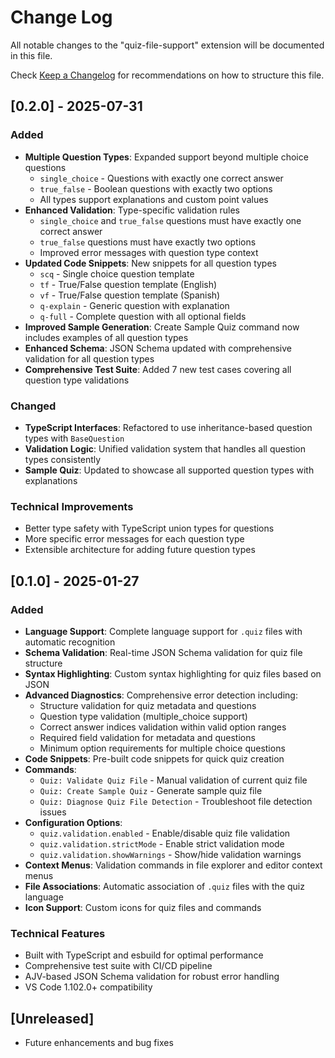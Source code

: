 # Change Log

All notable changes to the "quiz-file-support" extension will be documented in this file.

Check [Keep a Changelog](http://keepachangelog.com/) for recommendations on how to structure this file.

## [0.2.0] - 2025-07-31

### Added

- **Multiple Question Types**: Expanded support beyond multiple choice questions
  - `single_choice` - Questions with exactly one correct answer
  - `true_false` - Boolean questions with exactly two options
  - All types support explanations and custom point values
- **Enhanced Validation**: Type-specific validation rules
  - `single_choice` and `true_false` questions must have exactly one correct answer
  - `true_false` questions must have exactly two options
  - Improved error messages with question type context
- **Updated Code Snippets**: New snippets for all question types
  - `scq` - Single choice question template
  - `tf` - True/False question template (English)
  - `vf` - True/False question template (Spanish)
  - `q-explain` - Generic question with explanation
  - `q-full` - Complete question with all optional fields
- **Improved Sample Generation**: Create Sample Quiz command now includes examples of all question types
- **Enhanced Schema**: JSON Schema updated with comprehensive validation for all question types
- **Comprehensive Test Suite**: Added 7 new test cases covering all question type validations

### Changed

- **TypeScript Interfaces**: Refactored to use inheritance-based question types with `BaseQuestion`
- **Validation Logic**: Unified validation system that handles all question types consistently
- **Sample Quiz**: Updated to showcase all supported question types with explanations

### Technical Improvements

- Better type safety with TypeScript union types for questions
- More specific error messages for each question type
- Extensible architecture for adding future question types

## [0.1.0] - 2025-01-27

### Added

- **Language Support**: Complete language support for `.quiz` files with automatic recognition
- **Schema Validation**: Real-time JSON Schema validation for quiz file structure
- **Syntax Highlighting**: Custom syntax highlighting for quiz files based on JSON
- **Advanced Diagnostics**: Comprehensive error detection including:
  - Structure validation for quiz metadata and questions
  - Question type validation (multiple_choice support)
  - Correct answer indices validation within valid option ranges
  - Required field validation for metadata and questions
  - Minimum option requirements for multiple choice questions
- **Code Snippets**: Pre-built code snippets for quick quiz creation
- **Commands**:
  - `Quiz: Validate Quiz File` - Manual validation of current quiz file
  - `Quiz: Create Sample Quiz` - Generate sample quiz file
  - `Quiz: Diagnose Quiz File Detection` - Troubleshoot file detection issues
- **Configuration Options**:
  - `quiz.validation.enabled` - Enable/disable quiz file validation
  - `quiz.validation.strictMode` - Enable strict validation mode
  - `quiz.validation.showWarnings` - Show/hide validation warnings
- **Context Menus**: Validation commands in file explorer and editor context menus
- **File Associations**: Automatic association of `.quiz` files with the quiz language
- **Icon Support**: Custom icons for quiz files and commands

### Technical Features

- Built with TypeScript and esbuild for optimal performance
- Comprehensive test suite with CI/CD pipeline
- AJV-based JSON Schema validation for robust error handling
- VS Code 1.102.0+ compatibility

## [Unreleased]

- Future enhancements and bug fixes
